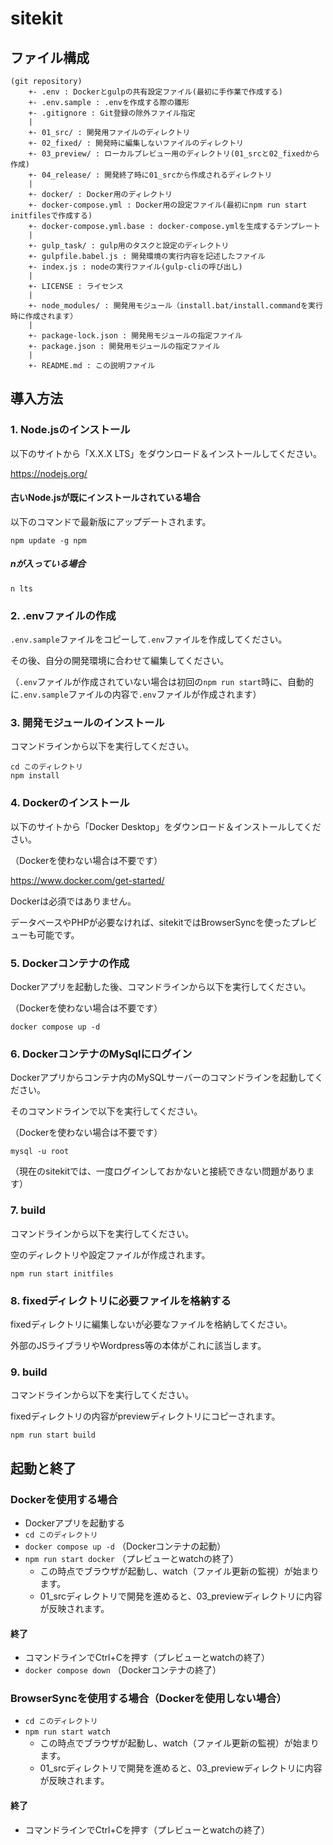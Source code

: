 # sitekit

## ファイル構成

    (git repository)
        +- .env : Dockerとgulpの共有設定ファイル(最初に手作業で作成する)
        +- .env.sample : .envを作成する際の雛形
        +- .gitignore : Git登録の除外ファイル指定
        |
        +- 01_src/ : 開発用ファイルのディレクトリ
        +- 02_fixed/ : 開発時に編集しないファイルのディレクトリ
        +- 03_preview/ : ローカルプレビュー用のディレクトリ(01_srcと02_fixedから作成)
        +- 04_release/ : 開発終了時に01_srcから作成されるディレクトリ
        |
        +- docker/ : Docker用のディレクトリ
        +- docker-compose.yml : Docker用の設定ファイル(最初にnpm run start initfilesで作成する)
        +- docker-compose.yml.base : docker-compose.ymlを生成するテンプレート
        |
        +- gulp_task/ : gulp用のタスクと設定のディレクトリ
        +- gulpfile.babel.js : 開発環境の実行内容を記述したファイル
        +- index.js : nodeの実行ファイル(gulp-cliの呼び出し)
        |
        +- LICENSE : ライセンス
        |
        +- node_modules/ : 開発用モジュール（install.bat/install.commandを実行時に作成されます）
        |
        +- package-lock.json : 開発用モジュールの指定ファイル
        +- package.json : 開発用モジュールの指定ファイル
        |
        +- README.md : この説明ファイル


## 導入方法

### 1. Node.jsのインストール
以下のサイトから「X.X.X LTS」をダウンロード＆インストールしてください。

https://nodejs.org/


#### 古いNode.jsが既にインストールされている場合
以下のコマンドで最新版にアップデートされます。

```
npm update -g npm
```

##### nが入っている場合
```
n lts
```


### 2. .envファイルの作成

`.env.sample`ファイルをコピーして`.env`ファイルを作成してください。

その後、自分の開発環境に合わせて編集してください。

（`.env`ファイルが作成されていない場合は初回の`npm run start`時に、自動的に`.env.sample`ファイルの内容で`.env`ファイルが作成されます）


### 3. 開発モジュールのインストール

コマンドラインから以下を実行してください。

    cd このディレクトリ
    npm install


### 4. Dockerのインストール

以下のサイトから「Docker Desktop」をダウンロード＆インストールしてください。

（Dockerを使わない場合は不要です）

https://www.docker.com/get-started/

Dockerは必須ではありません。

データベースやPHPが必要なければ、sitekitではBrowserSyncを使ったプレビューも可能です。


### 5. Dockerコンテナの作成

Dockerアプリを起動した後、コマンドラインから以下を実行してください。

（Dockerを使わない場合は不要です）

    docker compose up -d


### 6. DockerコンテナのMySqlにログイン

Dockerアプリからコンテナ内のMySQLサーバーのコマンドラインを起動してください。

そのコマンドラインで以下を実行してください。

（Dockerを使わない場合は不要です）

    mysql -u root

（現在のsitekitでは、一度ログインしておかないと接続できない問題があります）


### 7. build

コマンドラインから以下を実行してください。

空のディレクトリや設定ファイルが作成されます。

    npm run start initfiles


### 8. fixedディレクトリに必要ファイルを格納する

fixedディレクトリに編集しないが必要なファイルを格納してください。

外部のJSライブラリやWordpress等の本体がこれに該当します。


### 9. build

コマンドラインから以下を実行してください。

fixedディレクトリの内容がpreviewディレクトリにコピーされます。

    npm run start build


## 起動と終了

### Dockerを使用する場合

 + Dockerアプリを起動する
 + `cd このディレクトリ`
 + `docker compose up -d` （Dockerコンテナの起動）
 + `npm run start docker` （プレビューとwatchの終了）
   * この時点でブラウザが起動し、watch（ファイル更新の監視）が始まります。
   * 01_srcディレクトリで開発を進めると、03_previewディレクトリに内容が反映されます。

#### 終了

 + コマンドラインでCtrl+Cを押す（プレビューとwatchの終了）
 + `docker compose down` （Dockerコンテナの終了）

### BrowserSyncを使用する場合（Dockerを使用しない場合）

 + `cd このディレクトリ`
 + `npm run start watch`
   * この時点でブラウザが起動し、watch（ファイル更新の監視）が始まります。
   * 01_srcディレクトリで開発を進めると、03_previewディレクトリに内容が反映されます。

#### 終了

 + コマンドラインでCtrl+Cを押す（プレビューとwatchの終了）

